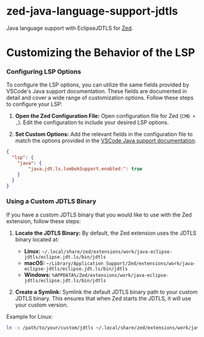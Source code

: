 # zed-java-language-support-jdtls
Java language support with EclipseJDTLS for [Zed](https://github.com/zed-industries/zed).

# Customizing the Behavior of the LSP

### Configuring LSP Options

To configure the LSP options, you can utilize the same fields provided by VSCode's Java support documentation. These fields are documented in detail and cover a wide range of customization options. Follow these steps to configure your LSP:

1. **Open the Zed Configuration File:**
   Open configuration file for Zed (`CMD + ,`). Edit the configuration to include your desired LSP options.

2. **Set Custom Options:**
   Add the relevant fields in the configuration file to match the options provided in the [VSCode Java support documentation](https://github.com/redhat-developer/vscode-java#configuration).

```json
{
  "lsp": {
    "java": {
        "java.jdt.ls.lombokSupport.enabled:": true
    }
  }
}
```

### Using a Custom JDTLS Binary

If you have a custom JDTLS binary that you would like to use with the Zed extension, follow these steps:

1. **Locate the JDTLS Binary:**
   By default, the Zed extension uses the JDTLS binary located at:
   - **Linux:** `~/.local/share/zed/extensions/work/java-eclipse-jdtls/eclipse.jdt.ls/bin/jdtls`
   - **macOS:** `~/Library/Application Support/Zed/extensions/work/java-eclipse-jdtls/eclipse.jdt.ls/bin/jdtls`
   - **Windows:** `%APPDATA%/Zed/extensions/work/java-eclipse-jdtls/eclipse.jdt.ls/bin/jdtls`

2. **Create a Symlink:**
   Symlink the default JDTLS binary path to your custom JDTLS binary. This ensures that when Zed starts the JDTLS, it will use your custom version.

Example for Linux:
```bash
ln -s /path/to/your/custom/jdtls ~/.local/share/zed/extensions/work/java-eclipse-jdtls/eclipse.jdt.ls/bin/jdtls
```
